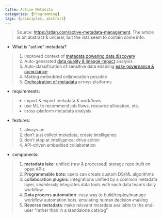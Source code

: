 ```yaml
---
title: Active Metadata
categories: [Programming]
tags: [principles, abstract]
---
```


> Source: <https://atlan.com/active-metadata-management>. The article is bit abstract & unclear, but the lists seem to contain some info.

- What is "active" metadata?
> 1. Improved context of [metadata powering data discovery](https://atlan.com/platform/data-catalog)
> 2. Auto-generated [data quality & lineage impact](https://atlan.com/platform/data-lineage-governance) analysis
> 3. Auto-classification of sensitive data enabling [easy governance & compliance](https://atlan.com/platform/data-lineage-governance)
> 4. Making embedded collaboration possible
> 5. [Orchestration of metadata](https://atlan.com/data-orchestration-101) across platforms
- requirements:
> - import & export metadata & workflows
> - use ML to recommend job flows, resource allocation, etc.
> - cross-platform metadata analysis
- features:
> 1. always on
> 2. don't just collect metadata, create intelligence
> 3. don't stop at intelligence: drive action
> 4. API-driven embedded collaboration
- components:
> 1. **metadata lake**: unified (raw & processed) storage repo built on open APIs
> 2. **Programmable bots**: users can create custom DS/ML algorithms
> 3. **collaboration plugins**: integrations unified by a common metadata layer, seamlessly integrates data tools with each data team’s daily workflow.
> 4. **Data process automation**: easy way to build/deploy/manage workflow automation bots, emulating human decision-making
> 5. **Reverse metadata**: make relevant metadata available to the end-user "rather than in a standalone catalog"